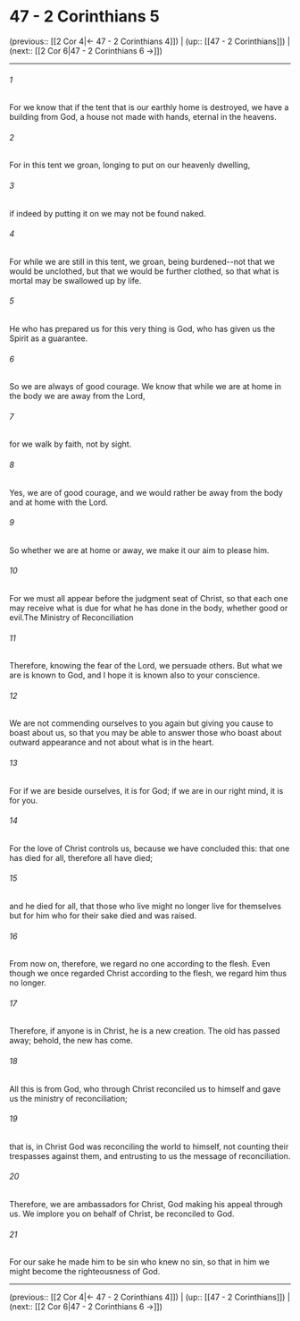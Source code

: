 # 47 - 2 Corinthians 5

(previous:: [[2 Cor 4|← 47 - 2 Corinthians 4]]) | (up:: [[47 - 2 Corinthians]]) | (next:: [[2 Cor 6|47 - 2 Corinthians 6 →]])

***


###### 1 
For we know that if the tent that is our earthly home is destroyed, we have a building from God, a house not made with hands, eternal in the heavens. 

###### 2 
For in this tent we groan, longing to put on our heavenly dwelling, 

###### 3 
if indeed by putting it on we may not be found naked. 

###### 4 
For while we are still in this tent, we groan, being burdened--not that we would be unclothed, but that we would be further clothed, so that what is mortal may be swallowed up by life. 

###### 5 
He who has prepared us for this very thing is God, who has given us the Spirit as a guarantee. 

###### 6 
So we are always of good courage. We know that while we are at home in the body we are away from the Lord, 

###### 7 
for we walk by faith, not by sight. 

###### 8 
Yes, we are of good courage, and we would rather be away from the body and at home with the Lord. 

###### 9 
So whether we are at home or away, we make it our aim to please him. 

###### 10 
For we must all appear before the judgment seat of Christ, so that each one may receive what is due for what he has done in the body, whether good or evil.The Ministry of Reconciliation 

###### 11 
Therefore, knowing the fear of the Lord, we persuade others. But what we are is known to God, and I hope it is known also to your conscience. 

###### 12 
We are not commending ourselves to you again but giving you cause to boast about us, so that you may be able to answer those who boast about outward appearance and not about what is in the heart. 

###### 13 
For if we are beside ourselves, it is for God; if we are in our right mind, it is for you. 

###### 14 
For the love of Christ controls us, because we have concluded this: that one has died for all, therefore all have died; 

###### 15 
and he died for all, that those who live might no longer live for themselves but for him who for their sake died and was raised. 

###### 16 
From now on, therefore, we regard no one according to the flesh. Even though we once regarded Christ according to the flesh, we regard him thus no longer. 

###### 17 
Therefore, if anyone is in Christ, he is a new creation. The old has passed away; behold, the new has come. 

###### 18 
All this is from God, who through Christ reconciled us to himself and gave us the ministry of reconciliation; 

###### 19 
that is, in Christ God was reconciling the world to himself, not counting their trespasses against them, and entrusting to us the message of reconciliation. 

###### 20 
Therefore, we are ambassadors for Christ, God making his appeal through us. We implore you on behalf of Christ, be reconciled to God. 

###### 21 
For our sake he made him to be sin who knew no sin, so that in him we might become the righteousness of God.

***

(previous:: [[2 Cor 4|← 47 - 2 Corinthians 4]]) | (up:: [[47 - 2 Corinthians]]) | (next:: [[2 Cor 6|47 - 2 Corinthians 6 →]])

